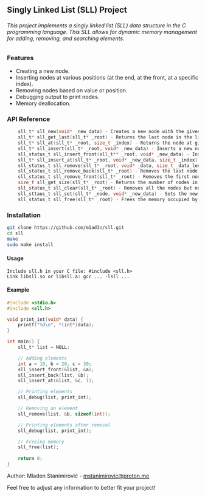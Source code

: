## Singly Linked List (SLL) Project

###### This project implements a singly linked list (SLL) data structure in the C programming language. This SLL allows for dynamic memory management for adding, removing, and searching elements.

### Features

* Creating a new node.
* Inserting nodes at various positions (at the end, at the front, at a specific index).
* Removing nodes based on value or position.
* Debugging output to print nodes.
* Memory deallocation.

### API Reference

```c
    sll_t* sll_new(void* _new_data) - Creates a new node with the given data.
    sll_t* sll_get_last(sll_t* _root) - Returns the last node in the list.
    sll_t* sll_at(sll_t* _root, size_t _index) - Returns the node at given index
    sll_t* sll_insert(sll_t* _root, void* _new_data) - Inserts a new node at the end of the list.
    sll_status_t sll_insert_front(sll_t** _root, void* _new_data) - Inserts a new node at the front of the list.
    sll_t* sll_insert_at(sll_t* _root, void* _new_data, size_t _index) - Inserts a new node at the given index
    sll_status_t sll_remove(sll_t* _root, void* _data, size_t _data_len) - Removes a node with the specified data.
    sll_status_t sll_remove_back(sll_t* _root) - Removes the last node
    sll_status_t sll_remove_front(sll_t* _root) - Removes the first node
    size_t sll_get_size(sll_t* _root) - Returns the number of nodes in the list.
    sll_status_t sll_clear(sll_t* _root) - Removes all the nodes but not _root
    sll_sttaus_t sll_set(sll_t* _node, void* _new_data) - Sets the new data for the node
    sll_status_t sll_free(sll_t* _root) - Frees the memory occupied by the list.
```

### Installation

```bash
git clone https://github.com/m1ad3n/sll.git
cd sll
make
sudo make install
```

#### Usage

    Include sll.h in your C file: #include <sll.h>
    Link libsll.so or libsll.a: gcc ... -lsll ...

#### Example

```c
#include <stdio.h>
#include <sll.h>

void print_int(void* data) {
    printf("%d\n", *(int*)data);
}

int main() {
    sll_t* list = NULL;

    // Adding elements
    int a = 10, b = 20, c = 30;
    sll_insert_front(&list, &a);
    sll_insert_back(list, &b);
    sll_insert_at(&list, &c, 1);

    // Printing elements
    sll_debug(list, print_int);

    // Removing an element
    sll_remove(list, &b, sizeof(int));

    // Printing elements after removal
    sll_debug(list, print_int);

    // Freeing memory
    sll_free(list);
    
    return 0;
}
```

Author: Mladen Stanimirović - mstanimirovic@proton.me

Feel free to adjust any information to better fit your project!